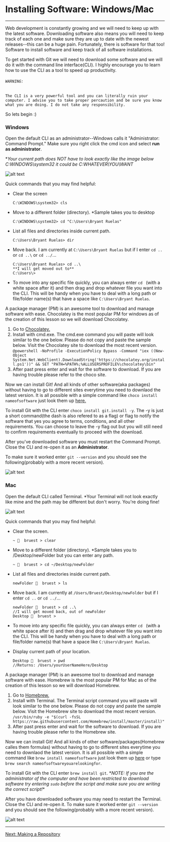 # Installing Software: Windows/Mac
---
Web development is constantly growing and we will need to keep up with the latest software. Downloading software also means you will need to keep track of each one and make sure they are up to date with the newest releases--this can be a huge pain. Fortunately, there is software for that too! Software to install software and keep track of all software installations. 

To get started with Git we will need to download some software and we will do it with the command line interface(CLI). I highly encourage you to learn how to use the CLI as a tool to speed up productivity. 
 ###### `WARNING:`

`The CLI is a very powerful tool and you can literally ruin your computer. I advise you to take proper percaution and be sure you know what you are doing. I do not take any responsibility.`

So lets begin :)

### Windows
Open the default CLI as an administrator--Windows calls it "Administrator: Command Prompt."
Make sure you right click the cmd icon and select **run as administrator**.

\**Your current path does NOT have to look exactly like the image below C:WINDOWS\system32 it could be C:WHATEVER\YOU\WANT*

![alt text](https://cldup.com/mqr22_MuZm.PNG)

Quick commands that you may find helpful:
 - Clear the screen
    ```
    C:\WINDOWS\system32> cls
    ```
- Move to a different folder (directory). \*Sample takes you to desktop
    ```
    C:\WINDOWS\system32> cd "C:\Users\Bryant Ruelas"
    ```
- List all files and directories inside current path.
    ```
    C:\Users\Bryant Ruelas> dir
    ```
- Move back. I am currently at `C:\Users\Bryant Ruelas` but if I enter `cd ..` or `cd ..\` or `cd ../`...
    ```
    C:\Users\Bryant Ruelas> cd ..\
    **I will get moved out to**
    C:\Users\>
    ```
 - To move into any specific file quickly, you can always enter `cd ` (with a white space after it) and then drag and drop whatever file you want into the CLI. This will be handy when you have to deal with a long path or file/folder name(s) that have a space like `C:\Users\Bryant Ruelas`.
 
A package manager (PM) is an awesome tool to download and manage software with ease. Chocolatey is the most popular PM for windows as of the creation of this lesson so we will download Chocolatey. 
1. Go to [Chocolatey.](https://chocolatey.org/) 
2. Install with cmd.exe.
The cmd.exe command you will paste will look similar to the one below. Please do not copy and paste the sample below. 
Visit the Chocolatey site to download the most recent version.
`@powershell -NoProfile -ExecutionPolicy Bypass -Command "iex ((New-Object System.Net.WebClient).DownloadString('https://chocolatey.org/install.ps1'))" && SET "PATH=%PATH%;%ALLUSERSPROFILE%\chocolatey\bin"`
3. After past press enter and wait for the software to download. If you are having trouble please refer to the choco site. 

Now we can install Git! And all kinds of other software(aka packages) without having to go to different sites everytime you need to downlaod the latest version. It is all possible with a simple command like `choco install nameofsoftware` just look them up [here.](https://chocolatey.org/packages)

To install Git with the CLI enter `choco install git.install -y`. The -y is just a short command(the dash is also refered to as a flag) or flag to notify the software that yes you agree to terms, conditions, and all other requirements. You can choose to leave the -y flag out but you will still need to confirm requirements eventually to proceed with the download.

After you've downloaded software you must restart the Command Prompt. Close the CLI and re-open it as an **Administrator**.

To make sure it worked enter `git --version` and you should see the following(probably with a more recent version).

![alt text](https://cldup.com/qnaso7P-tZ.PNG)

### Mac
Open the default CLI called Terminal.
*Your Terminal will not look exactly like mine and the path may be different but don't worry. You're doing fine!

![alt text](https://cldup.com/kuQOnpphqe.png)

Quick commands that you may find helpful:
 - Clear the screen.
    ```
    ~ 🚀  bruest > clear
    ```
- Move to a different folder (directory). \*Sample takes you to /Desktop/newFolder but you can enter any path.
    ```
    ~ 🚀  bruest > cd ~/Desktop/newFolder
    ```
- List all files and directories inside current path.
    ```
    newFolder 🚀  bruest > ls 
    ```
- Move back. I am currently at `/Users/Bruest/Desktop/newFolder` but if I enter `cd ..` or  `cd ../`...
    ```
    newFolder 🚀  bruest > cd ..\
    //I will get moved back, out of newFolder
    Desktop 🚀  bruest >
    ```
- To move into any specific file quickly, you can always enter `cd ` (with a white space after it) and then drag and drop whatever file you want into the CLI. This will be handy when you have to deal with a long path or file/folder name(s) that have a space like `C:\Users\Bryant Ruelas`.

- Display current path of your location.
    ```
    Desktop 🚀  bruest > pwd
    //Returns: /Users/yourUserNameHere/Desktop
    ```

A package manager (PM) is an awesome tool to download and manage software with ease. Homebrew is the most popular PM for Mac as of the creation of this lesson so we will download Homebrew. 

1. Go to [Homebrew.](https://brew.sh/) 
2. Install with Terminal.
The Terminal script command you will paste will look similar to the one below. Please do not copy and paste the sample below. 
Visit the Homebrew site to download the most recent version.
`/usr/bin/ruby -e "$(curl -fsSL https://raw.githubusercontent.com/Homebrew/install/master/install)"`
3. After past press enter and wait for the software to download. If you are having trouble please refer to the Homebrew site. 

Now we can install Git! And all kinds of other software/packages(Homebrew calles them formulas) without having to go to different sites everytime you need to downlaod the latest version. It is all possible with a simple command like `brew install nameofsoftware` just look them up [here](http://braumeister.org/) or type `brew search nameofsoftwareyouarelookingfor`.

To install Git with the CLI enter `brew install git`.
\**NOTE: If you are the administrator of the computer and have been restricted to download software try entering `sudo` before the script and make sure you are writing the correct script!**

After you have downloaded software you may need to restart the Terminal. Close the CLI and re-open it.
To make sure it worked enter `git --version` and you should see the following(probably with a more recent version).

![alt text](https://cldup.com/OCjbbRcif0.png)

---
[Next: Making a Repository](../WD101.2-MakingARepo/SimpleRepo.md)

